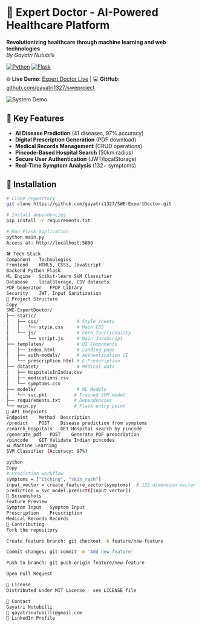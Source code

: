 # 🏥 Expert Doctor - AI-Powered Healthcare Platform  
**Revolutionizing healthcare through machine learning and web technologies**  
*By Gayatri Nutubilli*  

[![Python](https://img.shields.io/badge/Python-3.8%2B-blue)](https://python.org)
[![Flask](https://img.shields.io/badge/Flask-2.0.1-green)](https://flask.palletsprojects.com/)

🌐 **Live Demo**: [Expert Doctor Live](https://expert-doctor.herokuapp.com) | 💻 **GitHub**: [github.com/gayatri1327/sweproject](https://github.com/gayatri1327/sweproject)

![System Demo](demo.gif) <!-- Add your demo GIF here -->

## 🌟 Key Features
- **AI Disease Prediction** (41 diseases, 97% accuracy)
- **Digital Prescription Generation** (PDF download)
- **Medical Records Management** (CRUD operations)
- **Pincode-Based Hospital Search** (50km radius)
- **Secure User Authentication** (JWT/localStorage)
- **Real-Time Symptom Analysis** (132+ symptoms)

## 🚀 Installation
```bash
# Clone repository
git clone https://github.com/gayatri1327/SWE-ExpertDoctor.git

# Install dependencies
pip install -r requirements.txt

# Run Flask application
python main.py
Access at: http://localhost:5000

🛠 Tech Stack
Component	Technologies
Frontend	HTML5, CSS3, JavaScript
Backend	Python Flask
ML Engine	Scikit-learn SVM Classifier
Database	localStorage, CSV datasets
PDF Generator	FPDF Library
Security	JWT, Input Sanitization
📂 Project Structure
Copy
SWE-ExpertDoctor/
├── static/
│   ├── css/              # Style sheets
│   │   └── style.css     # Main CSS
│   └── js/               # Core functionality
│       └── script.js     # Main JavaScript
├── templates/            # UI Components
│   ├── index.html        # Landing page
│   ├── auth-modals/      # Authentication UI
│   └── prescription.html # E-Prescription
├── dataset/              # Medical data
│   ├── HospitalsInIndia.csv
│   ├── medications.csv
│   └── symptoms.csv
├── models/               # ML Models
│   └── svc.pkl          # Trained SVM model
├── requirements.txt     # Dependencies
└── main.py              # Flask entry point
🔗 API Endpoints
Endpoint	Method	Description
/predict	POST	Disease prediction from symptoms
/search_hospitals	GET	Hospital search by pincode
/generate_pdf	POST	Generate PDF prescription
/pincode	GET	Validate Indian pincodes
📊 Machine Learning
SVM Classifier (Accuracy: 97%)

python
Copy
# Prediction workflow
symptoms = ["itching", "skin_rash"]
input_vector = create_feature_vector(symptoms)  # 132-dimension vector
prediction = svc_model.predict([input_vector])
📸 Screenshots
Feature	Preview
Symptom Input	Symptom Input
Prescription	Prescription
Medical Records	Records
🤝 Contributing
Fork the repository

Create feature branch: git checkout -b feature/new-feature

Commit changes: git commit -m 'Add new feature'

Push to branch: git push origin feature/new-feature

Open Pull Request

📜 License
Distributed under MIT License - see LICENSE file

📧 Contact
Gayatri Nutubilli
📧 gayatrinutubilli@gmail.com
🔗 LinkedIn Profile

